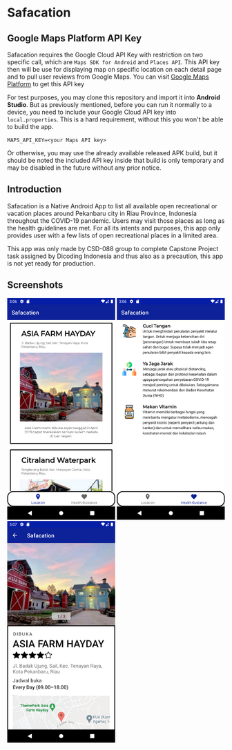 # Safacation
## Google Maps Platform API Key
Safacation requires the Google Cloud API Key with restriction on two specific call, which are `Maps SDK for Android` and `Places API`. This API key then will be use for displaying map on specific location on each detail page and to pull user reviews from Google Maps. You can visit [Google Maps Platform](https://developers.google.com/maps) to get this API key

For test purposes, you may clone this repository and import it into **Android Studio**. But as previously mentioned, before you can run it normally to a device, you need to include your Google Cloud API key into `local.properties`. This is a hard requirement, without this you won't be able to build the app. 

```
MAPS_API_KEY=<your Maps API key>
```
Or otherwise, you may use the already available released APK build, but it should be noted the included API key inside that build is only temporary and may be disabled in the future without any prior notice. 

## Introduction
Safacation is a Native Android App to list all available open recreational or vacation places around Pekanbaru city in Riau Province, Indonesia throughout the COVID-19 pandemic. Users may visit those places as long as the health guidelines are met. For all its intents and purposes, this app only provides user with a few lists of open recreational places in a limited area. 

This app was only made by CSD-088 group to complete Capstone Project task assigned by Dicoding Indonesia and thus also as a precaution, this app is not yet ready for production. 

## Screenshots

<p>
  <img src="screenshots/1.png" width="250">
  <img src="screenshots/2.png" width="250">
  <img src="screenshots/3.png" width="250">
</p>
